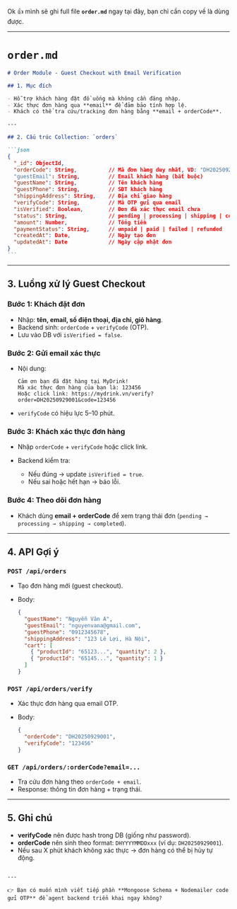 Ok 👍 mình sẽ ghi full file **`order.md`** ngay tại đây, bạn chỉ cần copy về là dùng được.

---

# `order.md`

````markdown
# Order Module - Guest Checkout with Email Verification

## 1. Mục đích

- Hỗ trợ khách hàng đặt đồ uống mà không cần đăng nhập.
- Xác thực đơn hàng qua **email** để đảm bảo tính hợp lệ.
- Khách có thể tra cứu/tracking đơn hàng bằng **email + orderCode**.

---

## 2. Cấu trúc Collection: `orders`

```json
{
  "_id": ObjectId,
  "orderCode": String,          // Mã đơn hàng duy nhất, VD: "DH20250929001"
  "guestEmail": String,         // Email khách hàng (bắt buộc)
  "guestName": String,          // Tên khách hàng
  "guestPhone": String,         // SĐT khách hàng
  "shippingAddress": String,    // Địa chỉ giao hàng
  "verifyCode": String,         // Mã OTP gửi qua email
  "isVerified": Boolean,        // Đơn đã xác thực email chưa
  "status": String,             // pending | processing | shipping | completed | cancelled
  "amount": Number,             // Tổng tiền
  "paymentStatus": String,      // unpaid | paid | failed | refunded
  "createdAt": Date,            // Ngày tạo đơn
  "updatedAt": Date             // Ngày cập nhật đơn
}
```
````

---

## 3. Luồng xử lý Guest Checkout

### Bước 1: Khách đặt đơn

- Nhập: **tên, email, số điện thoại, địa chỉ, giỏ hàng**.
- Backend sinh: `orderCode` + `verifyCode` (OTP).
- Lưu vào DB với `isVerified = false`.

### Bước 2: Gửi email xác thực

- Nội dung:

  ```
  Cảm ơn bạn đã đặt hàng tại MyDrink!
  Mã xác thực đơn hàng của bạn là: 123456
  Hoặc click link: https://mydrink.vn/verify?order=DH20250929001&code=123456
  ```

- `verifyCode` có hiệu lực 5–10 phút.

### Bước 3: Khách xác thực đơn hàng

- Nhập `orderCode` + `verifyCode` hoặc click link.
- Backend kiểm tra:

  - Nếu đúng → update `isVerified = true`.
  - Nếu sai hoặc hết hạn → báo lỗi.

### Bước 4: Theo dõi đơn hàng

- Khách dùng **email + orderCode** để xem trạng thái đơn (`pending → processing → shipping → completed`).

---

## 4. API Gợi ý

### `POST /api/orders`

- Tạo đơn hàng mới (guest checkout).
- Body:

  ```json
  {
    "guestName": "Nguyễn Văn A",
    "guestEmail": "nguyenvana@gmail.com",
    "guestPhone": "0912345678",
    "shippingAddress": "123 Lê Lợi, Hà Nội",
    "cart": [
      { "productId": "65123...", "quantity": 2 },
      { "productId": "65145...", "quantity": 1 }
    ]
  }
  ```

### `POST /api/orders/verify`

- Xác thực đơn hàng qua email OTP.
- Body:

  ```json
  {
    "orderCode": "DH20250929001",
    "verifyCode": "123456"
  }
  ```

### `GET /api/orders/:orderCode?email=...`

- Tra cứu đơn hàng theo `orderCode + email`.
- Response: thông tin đơn hàng + trạng thái.

---

## 5. Ghi chú

- **verifyCode** nên được hash trong DB (giống như password).
- **orderCode** nên sinh theo format: `DHYYYYMMDDxxx` (ví dụ: `DH20250929001`).
- Nếu sau X phút khách không xác thực → đơn hàng có thể bị hủy tự động.

```

---

👉 Bạn có muốn mình viết tiếp phần **Mongoose Schema + Nodemailer code gửi OTP** để agent backend triển khai ngay không?
```
